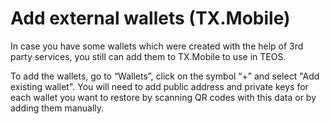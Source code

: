 # Add external wallets (TX.Mobile)

In case you have some wallets which were created with the help of 3rd party services, you still can add them to TX.Mobile to use in TEOS.

To add the wallets, go to “Wallets”, click on the symbol “+” and select "Add existing wallet". You will need to add public address and private keys for each wallet you want to restore by scanning QR codes with this data or by adding them manually.
